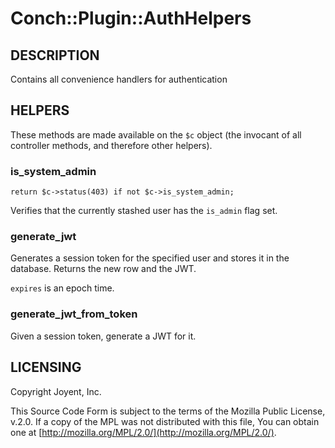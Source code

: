 # Conch::Plugin::AuthHelpers

## DESCRIPTION

Contains all convenience handlers for authentication

## HELPERS

These methods are made available on the `$c` object (the invocant of all controller methods,
and therefore other helpers).

### is\_system\_admin

```
return $c->status(403) if not $c->is_system_admin;
```

Verifies that the currently stashed user has the `is_admin` flag set.

### generate\_jwt

Generates a session token for the specified user and stores it in the database.
Returns the new row and the JWT.

`expires` is an epoch time.

### generate\_jwt\_from\_token

Given a session token, generate a JWT for it.

## LICENSING

Copyright Joyent, Inc.

This Source Code Form is subject to the terms of the Mozilla Public License,
v.2.0. If a copy of the MPL was not distributed with this file, You can obtain
one at [http://mozilla.org/MPL/2.0/](http://mozilla.org/MPL/2.0/).

